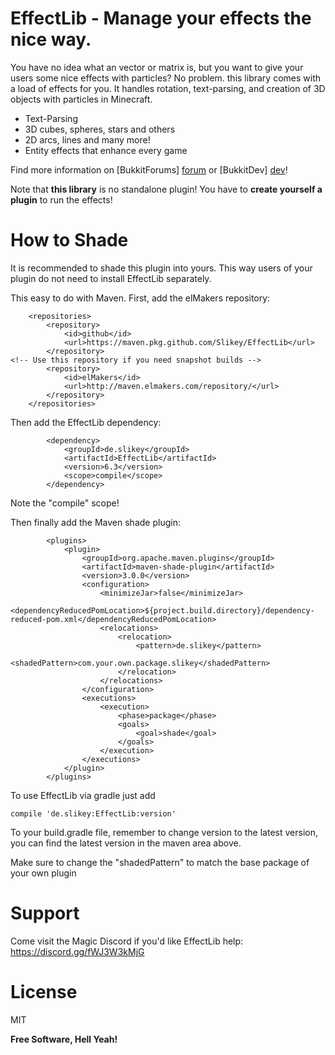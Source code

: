 EffectLib - Manage your effects the nice way.
=========

You have no idea what an vector or matrix is, but you want to give your users some nice effects with particles? No problem. this library comes with a load of effects for you. It handles rotation, text-parsing, and creation of 3D objects with particles in Minecraft.

  - Text-Parsing
  - 3D cubes, spheres, stars and others
  - 2D arcs, lines and many more!
  - Entity effects that enhance every game 

Find more information on [BukkitForums] [forum] or [BukkitDev] [dev]!

Note that **this library** is no standalone plugin! You have to **create yourself a plugin** to run the effects!

# How to Shade

It is recommended to shade this plugin into yours. This way users of your plugin do not need to install EffectLib separately.

This easy to do with Maven. First, add the elMakers repository:

```
    <repositories>
        <repository>
            <id>github</id>
            <url>https://maven.pkg.github.com/Slikey/EffectLib</url>
        </repository>
<!-- Use this repository if you need snapshot builds -->
        <repository>
            <id>elMakers</id>
            <url>http://maven.elmakers.com/repository/</url>
        </repository>
    </repositories>
```

Then add the EffectLib dependency:

```
        <dependency>
            <groupId>de.slikey</groupId>
            <artifactId>EffectLib</artifactId>
            <version>6.3</version>
            <scope>compile</scope>
        </dependency>

```

Note the "compile" scope!

Then finally add the Maven shade plugin:

```
        <plugins>
            <plugin>
                <groupId>org.apache.maven.plugins</groupId>
                <artifactId>maven-shade-plugin</artifactId>
                <version>3.0.0</version>
                <configuration>
                    <minimizeJar>false</minimizeJar>
                    <dependencyReducedPomLocation>${project.build.directory}/dependency-reduced-pom.xml</dependencyReducedPomLocation>
                    <relocations>
                        <relocation>
                            <pattern>de.slikey</pattern>
                            <shadedPattern>com.your.own.package.slikey</shadedPattern>
                        </relocation>
                    </relocations>
                </configuration>
                <executions>
                    <execution>
                        <phase>package</phase>
                        <goals>
                            <goal>shade</goal>
                        </goals>
                    </execution>
                </executions>
            </plugin>
        </plugins>
```

To use EffectLib via gradle just add

```
compile 'de.slikey:EffectLib:version'
```

To your build.gradle file, remember to change version to the latest version, you can find the latest version in the maven area above.  

Make sure to change the "shadedPattern" to match the base package of your own plugin

# Support

Come visit the Magic Discord if you'd like EffectLib help: https://discord.gg/fWJ3W3kMjG

# License

MIT

**Free Software, Hell Yeah!**

[dev]:http://dev.bukkit.org/bukkit-plugins/effectlib/
[forum]:http://forums.bukkit.org/threads/effectlib-manage-your-effects-the-nice-way-text-in-particles.259879/

    
